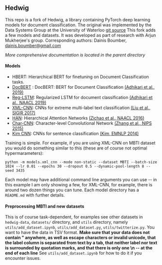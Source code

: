 ## Hedwig

This repo is a fork of Hedwig, a library containing PyTorch deep learning models for document classification.
The original was implemented by the Data Systems Group at the University of Waterloo [git source](https://github.com/castorini/hedwig.git)
This fork adds a few models and datasets. It was developed as part of research with Arjun Mukherjee's group.
Corresponding authors: Dainis Boumber, dainis.boumber@gmail.com

*More comprehensive documentation is located in the parent directory*

#### Models

+  HBERT: Hierarchical BERT for finetuning on Document Classification tasks.
+ [DocBERT](models/bert/) : DocBERT: BERT for Document Classification [(Adhikari et al., 2019)](https://arxiv.org/abs/1904.08398v1)
+ [Reg-LSTM](models/reg_lstm/): Regularized LSTM for document classification [(Adhikari et al., NAACL 2019)](https://cs.uwaterloo.ca/~jimmylin/publications/Adhikari_etal_NAACL2019.pdf)
+ [XML-CNN](models/xml_cnn/): CNNs for extreme multi-label text classification [(Liu et al., SIGIR 2017)](http://nyc.lti.cs.cmu.edu/yiming/Publications/jliu-sigir17.pdf)
+ [HAN](models/han/): Hierarchical Attention Networks [(Zichao et al., NAACL 2016)](https://www.cs.cmu.edu/~hovy/papers/16HLT-hierarchical-attention-networks.pdf)
+ [Char-CNN](models/char_cnn/): Character-level Convolutional Network [(Zhang et al., NIPS 2015)](http://papers.nips.cc/paper/5782-character-level-convolutional-networks-for-text-classification.pdf)
+ [Kim CNN](models/kim_cnn/): CNNs for sentence classification [(Kim, EMNLP 2014)](http://www.aclweb.org/anthology/D14-1181)

Training is simple. For example, if you are using XML-CNN on MBTI dataset you would do something similar to this (these are of course not optimal hypermarameters):

```
python -m models.xml_cnn --mode non-static --dataset MBTI --batch-size 1024 --lr 0.01 --epochs 30 --dropout 0.5 --dynamic-pool-length 8 --seed 3435
```

Each model may have additional command line arguments you can use -- in this example I am only showing a few, for XML-CNN, for example, there is around two dozen things you can tune. Each model directory has a `README.md` with further details.

#### Preprocessing MBTI and new datasets

This is of course task-dependent, for examples see other datasets in `hedwig-data`, `datasets/` directory, and `utils` directory, namely `utils/add_dataset.ipynb`, `utils/add_dataset.py`, `utils/twitterize.py`.
You want to have the data in TSV format.
**Make sure that your data does not contain " anywhere, as well as escape characters or invalid unicode, that the label column is separated from text by a tab, that neither label nor text is surrounded by quotation marks, and that there is only one \n -- at the end of each line**
See `utils/add_dataset.ipynb` for how to do it if you encounter issues. 
